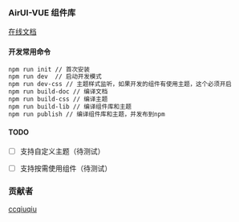 ### AirUI-VUE 组件库


[在线文档](https://wintelia.github.io)


#### 开发常用命令

```bash
npm run init // 首次安装
npm run dev  // 启动开发模式
npm run dev-css // 主题样式监听，如果开发的组件有使用主题，这个必须开启
npm run build-doc // 编译文档
npm run build-css // 编译主题
npm run build-lib // 编译组件库和主题
npm run publish // 编译组件库和主题，并发布到npm
```



#### TODO
- [ ] 支持自定义主题（待测试）
- [ ] 支持按需使用组件（待测试）


### 贡献者

[ccqiuqiu](https://github.com/ccqiuqiu)
